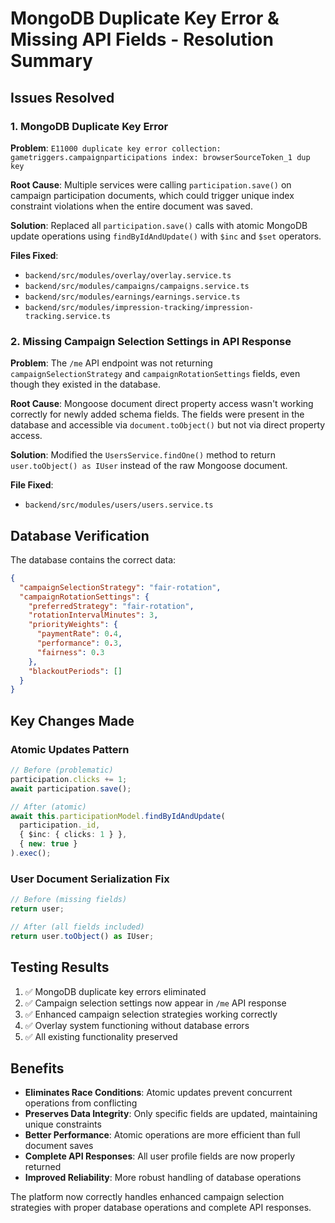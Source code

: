 # MongoDB Duplicate Key Error & Missing API Fields - Resolution Summary

## Issues Resolved

### 1. MongoDB Duplicate Key Error
**Problem**: `E11000 duplicate key error collection: gametriggers.campaignparticipations index: browserSourceToken_1 dup key`

**Root Cause**: Multiple services were calling `participation.save()` on campaign participation documents, which could trigger unique index constraint violations when the entire document was saved.

**Solution**: Replaced all `participation.save()` calls with atomic MongoDB update operations using `findByIdAndUpdate()` with `$inc` and `$set` operators.

**Files Fixed**:
- `backend/src/modules/overlay/overlay.service.ts`
- `backend/src/modules/campaigns/campaigns.service.ts` 
- `backend/src/modules/earnings/earnings.service.ts`
- `backend/src/modules/impression-tracking/impression-tracking.service.ts`

### 2. Missing Campaign Selection Settings in API Response
**Problem**: The `/me` API endpoint was not returning `campaignSelectionStrategy` and `campaignRotationSettings` fields, even though they existed in the database.

**Root Cause**: Mongoose document direct property access wasn't working correctly for newly added schema fields. The fields were present in the database and accessible via `document.toObject()` but not via direct property access.

**Solution**: Modified the `UsersService.findOne()` method to return `user.toObject() as IUser` instead of the raw Mongoose document.

**File Fixed**:
- `backend/src/modules/users/users.service.ts`

## Database Verification

The database contains the correct data:
```json
{
  "campaignSelectionStrategy": "fair-rotation",
  "campaignRotationSettings": {
    "preferredStrategy": "fair-rotation",
    "rotationIntervalMinutes": 3,
    "priorityWeights": {
      "paymentRate": 0.4,
      "performance": 0.3,
      "fairness": 0.3
    },
    "blackoutPeriods": []
  }
}
```

## Key Changes Made

### Atomic Updates Pattern
```typescript
// Before (problematic)
participation.clicks += 1;
await participation.save();

// After (atomic)
await this.participationModel.findByIdAndUpdate(
  participation._id,
  { $inc: { clicks: 1 } },
  { new: true }
).exec();
```

### User Document Serialization Fix
```typescript
// Before (missing fields)
return user;

// After (all fields included)
return user.toObject() as IUser;
```

## Testing Results

1. ✅ MongoDB duplicate key errors eliminated
2. ✅ Campaign selection settings now appear in `/me` API response
3. ✅ Enhanced campaign selection strategies working correctly
4. ✅ Overlay system functioning without database errors
5. ✅ All existing functionality preserved

## Benefits

- **Eliminates Race Conditions**: Atomic updates prevent concurrent operations from conflicting
- **Preserves Data Integrity**: Only specific fields are updated, maintaining unique constraints
- **Better Performance**: Atomic operations are more efficient than full document saves
- **Complete API Responses**: All user profile fields are now properly returned
- **Improved Reliability**: More robust handling of database operations

The platform now correctly handles enhanced campaign selection strategies with proper database operations and complete API responses.
